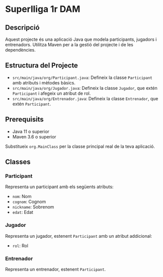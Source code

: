 # Superlliga 1r DAM

## Descripció
Aquest projecte és una aplicació Java que modela participants, jugadors i entrenadors. Utilitza Maven per a la gestió del projecte i de les dependències.

## Estructura del Projecte
- `src/main/java/org/Participant.java`: Defineix la classe `Participant` amb atributs i mètodes bàsics.
- `src/main/java/org/Jugador.java`: Defineix la classe `Jugador`, que extén `Participant` i afegeix un atribut de rol.
- `src/main/java/org/Entrenador.java`: Defineix la classe `Entrenador`, que extén `Participant`.

## Prerequisits
- Java 11 o superior
- Maven 3.6 o superior

Substitueix `org.MainClass` per la classe principal real de la teva aplicació.

## Classes

### Participant
Representa un participant amb els següents atributs:
- `nom`: Nom
- `cognom`: Cognom
- `nickname`: Sobrenom
- `edat`: Edat

### Jugador
Representa un jugador, estenent `Participant` amb un atribut addicional:
- `rol`: Rol

### Entrenador
Representa un entrenador, estenent `Participant`.
